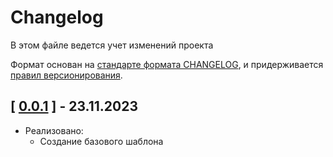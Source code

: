 # Changelog

В этом файле ведется учет изменений проекта

Формат основан на [стандарте формата CHANGELOG](https://keepachangelog.com/en/1.0.0/),
и придерживается [правил версионирования](https://semver.org/spec/v2.0.0.html).

## [ [0.0.1](https://gitlab-dev.efko.ru/attestation/calculator-v2/-/tags/0.0.1) ] - 23.11.2023

- Реализовано:
  - Создание базового шаблона